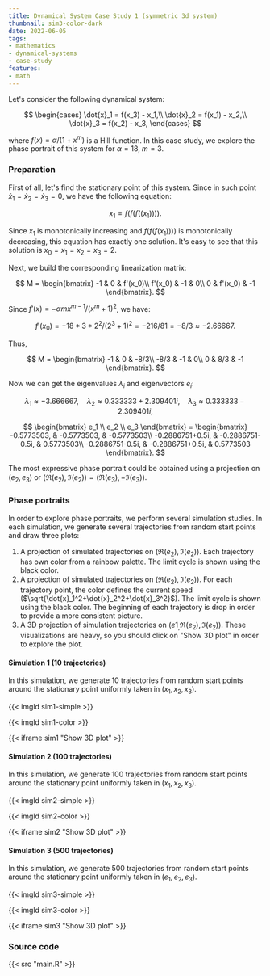 ```yaml
---
title: Dynamical System Case Study 1 (symmetric 3d system)
thumbnail: sim3-color-dark
date: 2022-06-05
tags:
- mathematics
- dynamical-systems
- case-study
features:
- math
---
```


Let's consider the following dynamical system:

$$
\begin{cases}
  \dot{x}_1 = f(x_3) - x_1,\\
  \dot{x}_2 = f(x_1) - x_2,\\
  \dot{x}_3 = f(x_2) - x_3,
\end{cases}
$$

where $f(x) = \alpha / (1+x^m)$ is a Hill function.
In this case study, we explore the phase portrait of this system for $\alpha = 18,\; m = 3$.

<!--more-->

### Preparation

First of all, let's find the stationary point of this system.
Since in such point $\dot{x}_1=\dot{x}_2=\dot{x}_3=0$, we have the following equation:

$$
x_1 = f(f(f((x_1)))).
$$

Since $x_1$ is monotonically increasing and $f(f(f(x_1))))$ is monotonically decreasing,
  this equation has exactly one solution.
It's easy to see that this solution is $x_0=x_1=x_2=x_3=2$.

Next, we build the corresponding linearization matrix:

$$
M = \begin{bmatrix}
-1 & 0 & f'(x_0)\\
f'(x_0) & -1 & 0\\
0 & f'(x_0) & -1
\end{bmatrix}.
$$

Since $f'(x) = -\alpha m x^{m - 1} / (x ^ m + 1)^2$, we have:

$$
f'(x_0) = -18 * 3 * 2^2 / (2^3+1)^2 = -216 / 81 = -8/3 \approx -2.66667.
$$

Thus,

$$
M = \begin{bmatrix}
-1 & 0 & -8/3\\
-8/3 & -1 & 0\\
0 & 8/3 & -1
\end{bmatrix}.
$$

Now we can get the eigenvalues $\lambda_i$ and eigenvectors $e_i$:

$$
\lambda_1 \approx -3.666667,\quad
\lambda_2 \approx 0.333333+2.309401i,\quad
\lambda_3 \approx 0.333333-2.309401i,
$$

$$
\begin{bmatrix} e_1 \\ e_2 \\ e_3 \end{bmatrix} =
\begin{bmatrix}
-0.5773503,      & -0.5773503,      & -0.5773503\\
-0.2886751+0.5i, & -0.2886751-0.5i, &  0.5773503\\
-0.2886751-0.5i, & -0.2886751+0.5i, &  0.5773503
\end{bmatrix}.
$$

The most expressive phase portrait could be obtained using a projection on $(e_2, e_3)$ or
  $(\Re(e_2), \Im(e_2)) = (\Re(e_3), -\Im(e_3))$.

### Phase portraits

In order to explore phase portraits, we perform several simulation studies.
In each simulation, we generate several trajectories from random start points and draw three plots:
1. A projection of simulated trajectories on $(\Re(e_2), \Im(e_2))$.
   Each trajectory has own color from a rainbow palette.
   The limit cycle is shown using the black color.
2. A projection of simulated trajectories on $(\Re(e_2), \Im(e_2))$.
   For each trajectory point, the color defines the current speed ($\sqrt{\dot{x}_1^2+\dot{x}_2^2+\dot{x}_3^2}$).
   The limit cycle is shown using the black color.
   The beginning of each trajectory is drop in order to provide a more consistent picture.
3. A 3D projection of simulation trajectories on $(e1_, \Re(e_2), \Im(e_2))$.
   These visualizations are heavy, so you should click on "Show 3D plot" in order to explore the plot.

#### Simulation 1 (10 trajectories)

In this simulation, we generate 10 trajectories from random start points around the stationary point
  uniformly taken in $(x_1, x_2, x_3)$.

{{< imgld sim1-simple >}}

{{< imgld sim1-color >}}

{{< iframe sim1 "Show 3D plot" >}}

#### Simulation 2 (100 trajectories)

In this simulation, we generate 100 trajectories from random start points around the stationary point
  uniformly taken in $(x_1, x_2, x_3)$.

{{< imgld sim2-simple >}}

{{< imgld sim2-color >}}

{{< iframe sim2 "Show 3D plot" >}}

#### Simulation 3 (500 trajectories)

In this simulation, we generate 500 trajectories from random start points around the stationary point
  uniformly taken in $(e_1, e_2, e_3)$.

{{< imgld sim3-simple >}}

{{< imgld sim3-color >}}

{{< iframe sim3 "Show 3D plot" >}}

### Source code

{{< src "main.R" >}}
